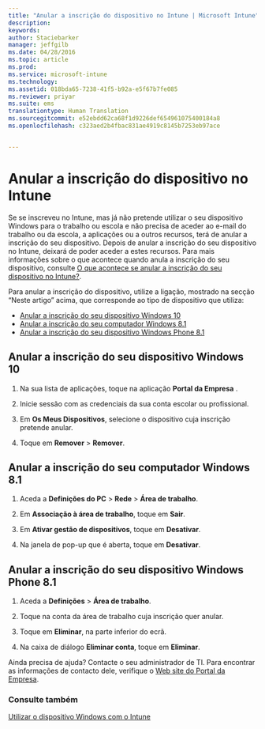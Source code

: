 ```yaml
---
title: "Anular a inscrição do dispositivo no Intune | Microsoft Intune"
description: 
keywords: 
author: Staciebarker
manager: jeffgilb
ms.date: 04/28/2016
ms.topic: article
ms.prod: 
ms.service: microsoft-intune
ms.technology: 
ms.assetid: 018bda65-7238-41f5-b92a-e5f67b7fe085
ms.reviewer: priyar
ms.suite: ems
translationtype: Human Translation
ms.sourcegitcommit: e52ebdd62ca68f1d9226def654961075400184a8
ms.openlocfilehash: c323aed2b4fbac831ae4919c8145b7253eb97ace


---
```



# Anular a inscrição do dispositivo no Intune

Se se inscreveu no Intune, mas já não pretende utilizar o seu dispositivo Windows para o trabalho ou escola e não precisa de aceder ao e-mail do trabalho ou da escola, a aplicações ou a outros recursos, terá de anular a inscrição do seu dispositivo. Depois de anular a inscrição do seu dispositivo no Intune, deixará de poder aceder a estes recursos. Para mais informações sobre o que acontece quando anula a inscrição do seu dispositivo, consulte [O que acontece se anular a inscrição do seu dispositivo no Intune?](what-happens-if-you-unenroll-your-device-from-intune-windows.md).

Para anular a inscrição do dispositivo, utilize a ligação, mostrado na secção “Neste artigo” acima, que corresponde ao tipo de dispositivo que utiliza:

-   [Anular a inscrição do seu dispositivo Windows 10](#unenroll-your-windows-10-device)
-   [Anular a inscrição do seu computador Windows 8.1](#unenroll-your-windows-8-1-computer)
-   [Anular a inscrição do seu dispositivo Windows Phone 8.1](#unenroll-your-windows-phone-8-1-device)

## Anular a inscrição do seu dispositivo Windows 10

1.  Na sua lista de aplicações, toque na aplicação **Portal da Empresa** .

2.  Inicie sessão com as credenciais da sua conta escolar ou profissional.

3.  Em **Os Meus Dispositivos**, selecione o dispositivo cuja inscrição pretende anular.

4.  Toque em **Remover** &gt; **Remover**.

## Anular a inscrição do seu computador Windows 8.1

1.  Aceda a **Definições do PC** &gt; **Rede** &gt; **Área de trabalho**.

2.  Em **Associação à área de trabalho**, toque em **Sair**.

3.  Em **Ativar gestão de dispositivos**, toque em **Desativar**.

4.  Na janela de pop-up que é aberta, toque em **Desativar**.

## Anular a inscrição do seu dispositivo Windows Phone 8.1

1.  Aceda a **Definições** &gt; **Área de trabalho**.

2.  Toque na conta da área de trabalho cuja inscrição quer anular.

3.  Toque em **Eliminar**, na parte inferior do ecrã.

4.  Na caixa de diálogo **Eliminar conta**, toque em **Eliminar**.

Ainda precisa de ajuda? Contacte o seu administrador de TI. Para encontrar as informações de contacto dele, verifique o [Web site do Portal da Empresa](http://portal.manage.microsoft.com).

### Consulte também
[Utilizar o dispositivo Windows com o Intune](using-your-windows-device-with-intune.md)


<!--HONumber=Jun16_HO4-->


